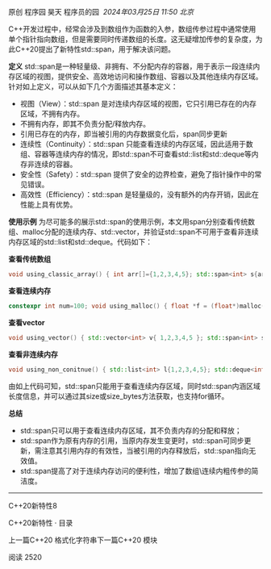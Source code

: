 原创 程序园 昊天 程序员的园
 _2024年03月25日 11:50_ _北京_

C++开发过程中，经常会涉及到数组作为函数的入参，数组传参过程中通常使用单个指针指向数组，但是需要同时传递数组的长度。这无疑增加传参的复杂度，为此C++20提出了新特性std::span，用于解决该问题。

**定义**
std::span是一种轻量级、非拥有、不分配内存的容器，用于表示一段连续内存区域的视图，提供安全、高效地访问和操作数组、容器以及其他连续内存区域。针对如上定义，可以从如下几个方面描述其基本定义：

- 视图（View）：std::span 是对连续内存区域的视图，它只引用已存在的内存区域，不拥有内存。
- 不拥有内存，即其不负责分配/释放内存。
- 引用已存在的内存，即当被引用的内存数据变化后，span同步更新
- 连续性（Continuity）：std::span 只能查看连续的内存区域，因此适用于数组、容器等连续内存的情况，即std::span不可查看std::list和std::deque等内存非连续的容器。
- 安全性（Safety）：std::span 提供了安全的边界检查，避免了指针操作中的常见错误。
- 高效性（Efficiency）：std::span 是轻量级的，没有额外的内存开销，因此在性能上具有优势。

**使用示例**
为尽可能多的展示std::span的使用示例，本文用span分别查看传统数组、malloc分配的连续内存、std::vector，并验证std::span不可用于查看非连续内存区域的std::list和std::deque。代码如下：

**查看传统数组**
```cpp
void using_classic_array() { int arr[]={1,2,3,4,5}; std::span<int> s{arr}; std::cout <<"size "<< s.size()<<"\n"; std::cout <<"size byte "<< s.size_bytes() << "\n"; for (auto & data:s) { std::cout<<data<<"\t"; } std::cout<<"\n"; arr[0] = 500;//std::span同步更新 for (auto& data : s) { std::cout << data << "\t"; } std::cout << "\n"; }
```

**查看连续内存**
```cpp
constexpr int num=100; void using_malloc() { float *f = (float*)malloc(num *sizeof(float)); memset(f,0, num*sizeof(float)); std::span<float> s(f, num); for (size_t i = 0; i < num; i++) { f[i]=(float)i/num; } std::cout << "size " << s.size() << "\n"; std::cout << "size byte " << s.size_bytes() << "\n"; for (const auto& data:s) { std::cout<<data<<"\t"; } std::cout<<"\n\n\n\n"; free(f); for (const auto& data : s) { std::cout << data << "\t"; } std::cout << "\n\n\n\n"; }
```

**查看vector**
```cpp
void using_vector() { std::vector<int> v{ 1,2,3,4,5 }; std::span<int> ss = v; std::cout << "size " << ss.size() << "\n"; std::cout << "size byte " << ss.size_bytes() << "\n"; for (auto& data : ss) { std::cout << data << "\t"; } std::cout << "\n"; v[3]=100;//std::span同步更新 for (auto& data : ss) { std::cout << data << "\t"; } std::cout << "\n"; }
```

**查看非连续内存**

```cpp
void using_non_conitnue() { std::list<int> l{1,2,3,4,5}; std::deque<int> d{ 1,2,3,4,5 }; //std::span<int> s{l,5};//编译错误 //std::span<int> sss = d;//编译错误 //std::span<int> sss{d,5};//编译错误 }
```
由如上代码可知，std::span只能用于查看连续内存区域，同时std::span内涵区域长度信息，并可以通过其size或size_bytes方法获取，也支持for循环。

**总结**

- std::span只可以用于查看连续内存区域，其不负责内存的分配和释放；
- std::span作为原有内存的引用，当原内存发生变更时，std::span可同步更新，需注意其引用内存的有效性，当被引用的内存释放后，std::span指向无效值。
- std::span提高了对于连续内存访问的便利性，增加了数组\连续内粗传参的简洁度。

---

C++20新特性8

C++20新特性 · 目录

上一篇C++20 格式化字符串下一篇C++20 模块

阅读 2520

​